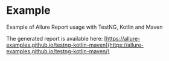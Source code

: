 # Example

Example of Allure Report usage with TestNG, Kotlin and Maven

The generated report is available here: [https://allure-examples.github.io/testng-kotlin-maven](https://allure-examples.github.io/testng-kotlin-maven/)
